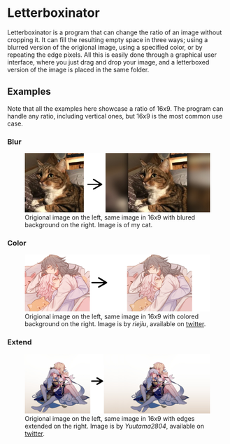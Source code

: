 # Letterboxinator

Letterboxinator is a program that can change the ratio of an image without cropping it. It can fill the resulting empty space in three ways; using a blurred version of the origional image, using a specified color, or by repeating the edge pixels. All this is easily done through a graphical user interface, where you just drag and drop your image, and a letterboxed version of the image is placed in the same folder.

## Examples
Note that all the examples here showcase a ratio of 16x9. The program can handle any ratio, including vertical ones, but 16x9 is the most common use case.

### Blur

<figure>
    <img src="media/example1.png"
         alt="Photo of my cat with blur letterbox.">
    <figcaption>Origional image on the left, same image in 16x9 with blured background on the right. Image is of my cat.</figcaption>
</figure>

### Color

<figure>
    <img src="media/example2.png"
         alt="Photo of starch with colored background.">
    <figcaption>Origional image on the left, same image in 16x9 with colored background on the right. Image is by <em>riejiu</em>, available on <a href="https://twitter.com/riejiu/status/1653036277581905920">twitter</a>.</figcaption>
</figure>

### Extend

<figure>
    <img src="media/example3.png"
         alt="Photo of starch with colored background.">
    <figcaption>Origional image on the left, same image in 16x9 with edges extended on the right. Image is by <em>Yuutama2804</em>, available on <a href="https://twitter.com/Yuutama2804/status/1649412768733208576">twitter</a>.</figcaption>
</figure>
